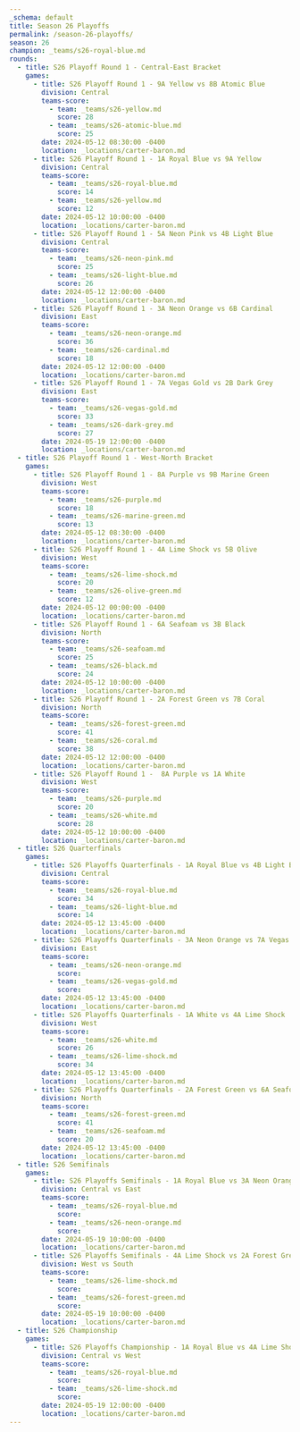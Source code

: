 ```yaml
---
_schema: default
title: Season 26 Playoffs
permalink: /season-26-playoffs/
season: 26
champion: _teams/s26-royal-blue.md
rounds:
  - title: S26 Playoff Round 1 - Central-East Bracket
    games:
      - title: S26 Playoff Round 1 - 9A Yellow vs 8B Atomic Blue
        division: Central
        teams-score:
          - team: _teams/s26-yellow.md
            score: 28
          - team: _teams/s26-atomic-blue.md
            score: 25
        date: 2024-05-12 08:30:00 -0400
        location: _locations/carter-baron.md
      - title: S26 Playoff Round 1 - 1A Royal Blue vs 9A Yellow
        division: Central
        teams-score:
          - team: _teams/s26-royal-blue.md
            score: 14
          - team: _teams/s26-yellow.md
            score: 12
        date: 2024-05-12 10:00:00 -0400
        location: _locations/carter-baron.md
      - title: S26 Playoff Round 1 - 5A Neon Pink vs 4B Light Blue
        division: Central
        teams-score:
          - team: _teams/s26-neon-pink.md
            score: 25
          - team: _teams/s26-light-blue.md
            score: 26
        date: 2024-05-12 12:00:00 -0400
        location: _locations/carter-baron.md
      - title: S26 Playoff Round 1 - 3A Neon Orange vs 6B Cardinal
        division: East
        teams-score:
          - team: _teams/s26-neon-orange.md
            score: 36
          - team: _teams/s26-cardinal.md
            score: 18
        date: 2024-05-12 12:00:00 -0400
        location: _locations/carter-baron.md
      - title: S26 Playoff Round 1 - 7A Vegas Gold vs 2B Dark Grey
        division: East
        teams-score:
          - team: _teams/s26-vegas-gold.md
            score: 33
          - team: _teams/s26-dark-grey.md
            score: 27
        date: 2024-05-19 12:00:00 -0400
        location: _locations/carter-baron.md
  - title: S26 Playoff Round 1 - West-North Bracket
    games:
      - title: S26 Playoff Round 1 - 8A Purple vs 9B Marine Green
        division: West
        teams-score:
          - team: _teams/s26-purple.md
            score: 18
          - team: _teams/s26-marine-green.md
            score: 13
        date: 2024-05-12 08:30:00 -0400
        location: _locations/carter-baron.md
      - title: S26 Playoff Round 1 - 4A Lime Shock vs 5B Olive
        division: West
        teams-score:
          - team: _teams/s26-lime-shock.md
            score: 20
          - team: _teams/s26-olive-green.md
            score: 12
        date: 2024-05-12 00:00:00 -0400
        location: _locations/carter-baron.md
      - title: S26 Playoff Round 1 - 6A Seafoam vs 3B Black
        division: North
        teams-score:
          - team: _teams/s26-seafoam.md
            score: 25
          - team: _teams/s26-black.md
            score: 24
        date: 2024-05-12 10:00:00 -0400
        location: _locations/carter-baron.md
      - title: S26 Playoff Round 1 - 2A Forest Green vs 7B Coral
        division: North
        teams-score:
          - team: _teams/s26-forest-green.md
            score: 41
          - team: _teams/s26-coral.md
            score: 38
        date: 2024-05-12 12:00:00 -0400
        location: _locations/carter-baron.md
      - title: S26 Playoff Round 1 -  8A Purple vs 1A White
        division: West
        teams-score:
          - team: _teams/s26-purple.md
            score: 20
          - team: _teams/s26-white.md
            score: 28
        date: 2024-05-12 10:00:00 -0400
        location: _locations/carter-baron.md
  - title: S26 Quarterfinals
    games:
      - title: S26 Playoffs Quarterfinals - 1A Royal Blue vs 4B Light Blue
        division: Central
        teams-score:
          - team: _teams/s26-royal-blue.md
            score: 34
          - team: _teams/s26-light-blue.md
            score: 14
        date: 2024-05-12 13:45:00 -0400
        location: _locations/carter-baron.md
      - title: S26 Playoffs Quarterfinals - 3A Neon Orange vs 7A Vegas Gold
        division: East
        teams-score:
          - team: _teams/s26-neon-orange.md
            score:
          - team: _teams/s26-vegas-gold.md
            score:
        date: 2024-05-12 13:45:00 -0400
        location: _locations/carter-baron.md
      - title: S26 Playoffs Quarterfinals - 1A White vs 4A Lime Shock
        division: West
        teams-score:
          - team: _teams/s26-white.md
            score: 26
          - team: _teams/s26-lime-shock.md
            score: 34
        date: 2024-05-12 13:45:00 -0400
        location: _locations/carter-baron.md
      - title: S26 Playoffs Quarterfinals - 2A Forest Green vs 6A Seafoam
        division: North
        teams-score:
          - team: _teams/s26-forest-green.md
            score: 41
          - team: _teams/s26-seafoam.md
            score: 20
        date: 2024-05-12 13:45:00 -0400
        location: _locations/carter-baron.md
  - title: S26 Semifinals
    games:
      - title: S26 Playoffs Semifinals - 1A Royal Blue vs 3A Neon Orange
        division: Central vs East
        teams-score:
          - team: _teams/s26-royal-blue.md
            score:
          - team: _teams/s26-neon-orange.md
            score:
        date: 2024-05-19 10:00:00 -0400
        location: _locations/carter-baron.md
      - title: S26 Playoffs Semifinals - 4A Lime Shock vs 2A Forest Green
        division: West vs South
        teams-score:
          - team: _teams/s26-lime-shock.md
            score:
          - team: _teams/s26-forest-green.md
            score:
        date: 2024-05-19 10:00:00 -0400
        location: _locations/carter-baron.md
  - title: S26 Championship
    games:
      - title: S26 Playoffs Championship - 1A Royal Blue vs 4A Lime Shock
        division: Central vs West
        teams-score:
          - team: _teams/s26-royal-blue.md
            score:
          - team: _teams/s26-lime-shock.md
            score:
        date: 2024-05-19 12:00:00 -0400
        location: _locations/carter-baron.md
---
```

